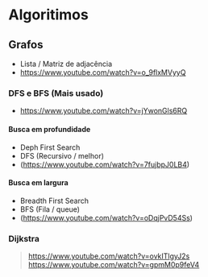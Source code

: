 # Algoritimos
## Grafos
- Lista / Matriz de adjacência
- https://www.youtube.com/watch?v=o_9flxMVyyQ

### DFS e BFS (Mais usado)
- https://www.youtube.com/watch?v=jYwonGls6RQ
#### Busca em profundidade
- Deph First Search
- DFS (Recursivo / melhor)
- (https://www.youtube.com/watch?v=7fujbpJ0LB4)
#### Busca em largura
- Breadth First Search
- BFS (Fila / queue)
- (https://www.youtube.com/watch?v=oDqjPvD54Ss)

### Dijkstra
> https://www.youtube.com/watch?v=ovkITlgyJ2s  
> https://www.youtube.com/watch?v=gpmM0p9feV4
